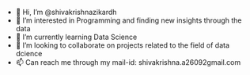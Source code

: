 - 👋 Hi, I’m @shivakrishnazikardh
- 👀 I’m interested in Programming and finding new insights through the data
- 🌱 I’m currently learning Data Science
- 💞️ I’m looking to collaborate on projects related to the field of data dcience
- 📫 Can reach me through my mail-id: shivakrishna.a26092gmail.com

<!---
shivakrishnazikardh/shivakrishnazikardh is a ✨ special ✨ repository because its `README.md` (this file) appears on your GitHub profile.
You can click the Preview link to take a look at your changes.
--->
